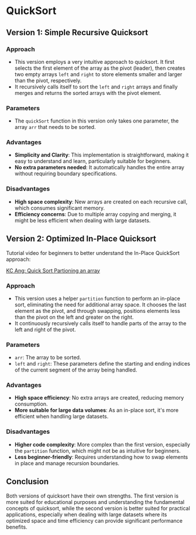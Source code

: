 # QuickSort

## Version 1: Simple Recursive Quicksort

### Approach

- This version employs a very intuitive approach to quicksort. It first selects the first element of the array as the pivot (leader), then creates two empty arrays `left` and `right` to store elements smaller and larger than the pivot, respectively.
- It recursively calls itself to sort the `left` and `right` arrays and finally merges and returns the sorted arrays with the pivot element.

### Parameters

- The `quickSort` function in this version only takes one parameter, the array `arr` that needs to be sorted.

### Advantages

- **Simplicity and Clarity**: This implementation is straightforward, making it easy to understand and learn, particularly suitable for beginners.
- **No extra parameters needed**: It automatically handles the entire array without requiring boundary specifications.

### Disadvantages

- **High space complexity**: New arrays are created on each recursive call, which consumes significant memory.
- **Efficiency concerns**: Due to multiple array copying and merging, it might be less efficient when dealing with large datasets.

## Version 2: Optimized In-Place Quicksort

Tutorial video for beginners to better understand the In-Place QuickSort approach:

[ KC Ang: Quick Sort Partioning an array](https://www.youtube.com/watch?v=MZaf_9IZCrc)

### Approach

- This version uses a helper `partition` function to perform an in-place sort, eliminating the need for additional array space. It chooses the last element as the pivot, and through swapping, positions elements less than the pivot on the left and greater on the right.
- It continuously recursively calls itself to handle parts of the array to the left and right of the pivot.

### Parameters

- `arr`: The array to be sorted.
- `left` and `right`: These parameters define the starting and ending indices of the current segment of the array being handled.

### Advantages

- **High space efficiency**: No extra arrays are created, reducing memory consumption.
- **More suitable for large data volumes**: As an in-place sort, it's more efficient when handling large datasets.

### Disadvantages

- **Higher code complexity**: More complex than the first version, especially the `partition` function, which might not be as intuitive for beginners.
- **Less beginner-friendly**: Requires understanding how to swap elements in place and manage recursion boundaries.

## Conclusion

Both versions of quicksort have their own strengths. The first version is more suited for educational purposes and understanding the fundamental concepts of quicksort, while the second version is better suited for practical applications, especially when dealing with large datasets where its optimized space and time efficiency can provide significant performance benefits.
